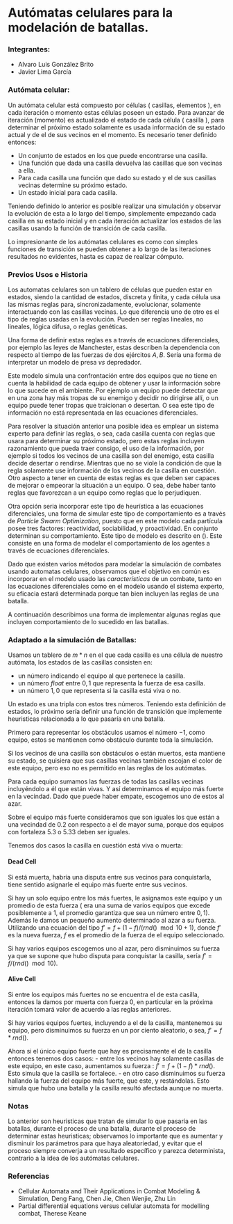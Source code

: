 # Autómatas celulares para la modelación de batallas.

### Integrantes:

- Alvaro Luis González Brito
- Javier Lima García

### Autómata celular:

Un autómata celular está compuesto por células ( casillas, elementos ), en cada iteración o momento estas células poseen un estado. Para avanzar de iteración (momento) es actualizado el estado de cada célula ( casilla ), para determinar el próximo estado solamente es usada información de su estado actual y de el de sus vecinos en el momento. Es necesario tener definido entonces:

- Un conjunto de estados en los que puede encontrarse una casilla.
- Una función que dada una casilla devuelva las casillas que son vecinas a ella.
- Para cada casilla una función que dado su estado y el de sus casillas vecinas determine su próximo estado.
- Un estado inicial para cada casilla.
	
Teniendo definido lo anterior es posible realizar una simulación y observar la evolución de esta a lo largo del tiempo, simplemente empezando cada casilla en su estado inicial y en cada iteración actualizar los estados de las casillas usando la función de transición de cada casilla.

Lo impresionante de los autómatas celulares es como con simples funciones de transición se pueden obtener a lo largo de las iteraciones resultados no evidentes, hasta es capaz de realizar cómputo.

### Previos Usos e Historia
Los automatas celulares son un tablero de células que pueden estar en estados, siendo la cantidad de estados, discreta y finita, y cada célula usa las mismas reglas para, sincronizadamente, evolucionar, solamente interactuando con las casillas vecinas. Lo que diferencia uno de otro es el tipo de reglas usadas en la evolución. Pueden ser reglas lineales, no lineales, lógica difusa, o reglas genéticas. 

Una forma de definir estas reglas es a través de ecuaciones diferenciales, por ejemplo las leyes de Manchester, estas describen la dependencia con respecto al tiempo de las fuerzas de dos ejércitos $A,B$. Sería una forma de interpretar un modelo de presa $vs$ depredador. 

Este modelo simula una confrontación entre dos equipos que no tiene en cuenta la habilidad de cada equipo de obtener y usar la información sobre lo que sucede en el ambiente. Por ejemplo un equipo puede detectar que en una zona hay más tropas de su enemigo y decidir no dirigirse allí, o un equipo puede tener tropas que traicionan o desertan. O sea este tipo de información no está representada en las ecuaciones diferenciales.

Para resolver la situación anterior una posible idea es emplear un sistema experto para definir las reglas, o sea, cada casilla cuenta con reglas que usara para determinar su próximo estado, pero estas reglas incluyen razonamiento que pueda traer consigo, el uso de la información, por ejemplo si todos los vecinos de una casilla son del enemigo, esta casilla decide desertar o rendirse. Mientras que no se viole la condición de que la regla solamente use información de los vecinos de la casilla en cuestión. Otro aspecto a tener en cuenta de estas reglas es que deben ser capaces de mejorar o empeorar la situación a un equipo. O sea, debe haber tanto reglas que favorezcan a un equipo como reglas que lo perjudiquen.

Otra opción seria incorporar este tipo de heurística a las ecuaciones diferenciales, una forma de simular este tipo de comportamiento es a través de *Particle Swarm Optimization*, puesto que en este modelo cada partícula posee tres factores: reactividad, sociabilidad, y proactividad. En conjunto determinan su comportamiento. Este tipo de modelo es descrito en (). Este consiste en una forma de modelar el comportamiento de los agentes a través de ecuaciones diferenciales.

Dado que existen varios métodos para modelar la simulación de combates usando automatas celulares, observamos que el objetivo en común es incorporar en el modelo usado las *características* de un combate, tanto en las ecuaciones diferenciales como en el modelo usando el sistema experto, su eficacia estará determinada porque tan bien incluyen las reglas de una batalla. 

A continuación describimos una forma de implementar algunas reglas que incluyen comportamiento de lo sucedido en las batallas.

### Adaptado a la simulación de Batallas:

Usamos un tablero de $m*n$ en el que cada casilla es una célula de nuestro autómata, los estados de las casillas consisten en:

- un número indicando el equipo al que pertenece la casilla.
- un número *float* entre $0, 1$ que representa la fuerza de esa casilla.
- un número $1, 0$ que representa si la casilla está viva o no.

Un estado es una tripla con estos tres números. Teniendo esta definición de estados, lo próximo sería definir una función de transición que implemente heuristicas relacionada a lo que pasaría en una batalla.

Primero para representar los obstáculos usamos el número $-1$, como equipo, estos se mantienen como obstáculo durante toda la simulación.

Si los vecinos de una casilla son obstáculos o están muertos, esta mantiene su estado, se quisiera que sus casillas vecinas también escojan el color de este equipo, pero eso no es permitido en las reglas de los autómatas.

Para cada equipo sumamos las fuerzas de todas las casillas vecinas incluyéndolo a él que están vivas. Y así determinamos el equipo más fuerte en la vecindad. Dado que puede haber empate, escogemos uno de estos al azar.

Sobre el equipo más fuerte consideramos que son iguales los que están a una vecindad de 0.2 con respecto a el de mayor suma, porque dos equipos con fortaleza 5.3 o 5.33 deben ser iguales.

Tenemos dos casos la casilla en cuestión está viva o muerta:

#### Dead Cell

Si está muerta, habría una disputa entre sus vecinos para conquistarla, tiene sentido asignarle el equipo más fuerte entre sus vecinos.

Si hay un solo equipo entre los más fuertes, le asignamos este equipo y un promedio de esta fuerza ( era una suma de varios equipos que excede posiblemente a 1, el promedio garantiza que sea un número entre $0, 1$). Además le damos un pequeño aumento determinado al azar a su fuerza. Utilizando una ecuación del tipo $f' = f + (1-f) / (rnd() \mod 10 + 1)$, donde $f'$ es la nueva fuerza, $f$ es el promedio de la fuerza de el equipo seleccionado.

Si hay varios equipos escogemos uno al azar, pero disminuimos su fuerza ya que se supone que hubo disputa para conquistar la casilla, sería $f' = f / (rnd() \mod 10)$.

#### Alive Cell

Si entre los equipos más fuertes no se encuentra el de esta casilla, entonces la damos por muerta con fuerza $0$, en particular en la próxima iteración tomará valor de acuerdo a las reglas anteriores.

Si hay varios equipos fuertes, incluyendo a el de la casilla, mantenemos su equipo, pero disminuimos su fuerza en un por ciento aleatorio, o sea, $f' = f * rnd()$.

Ahora si el único equipo fuerte que hay es precisamente el de la casilla entonces tenemos dos casos:
	- entre los vecinos hay solamente casillas de este equipo, en este caso, aumentamos su fuerza : $f' = f + (1-f) * rnd()$. Esto simula que la casilla se fortalece.
	- en otro caso disminuimos su fuerza hallando la fuerza del equipo más fuerte, que este, y restándolas. Esto simula que hubo una batalla y la casilla resultó afectada aunque no muerta.   

### Notas

Lo anterior son heuristicas que tratan de simular lo que pasaría en las batallas, durante el proceso de una batalla, durante el proceso de determinar estas heuristicas; observamos lo importante que es aumentar y disminuir los parámetros para que haya aleatoriedad, y evitar que el proceso siempre converja a un resultado específico y parezca determinista, contrario a la idea de los autómatas celulares.

### Referencias
- Cellular Automata and Their Applications in Combat Modeling & Simulation, Deng Fang, Chen Jie, Chen Wenjie, Zhu Lin
- Partial differential equations versus cellular automata for modelling combat, Therese Keane